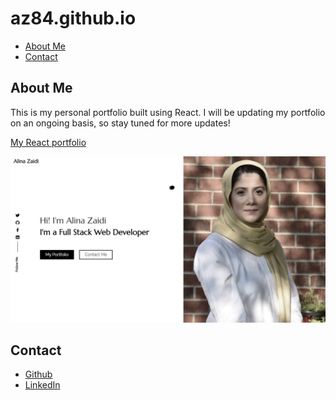 # az84.github.io

* [About Me](#AboutMe)
* [Contact](#Contact)

## About Me

This is my personal portfolio built using React. I will be updating my portfolio on an ongoing basis, so stay tuned for more updates!

[My React portfolio](https://az84.github.io/)

<img width="556" alt="Screen Shot 2019-06-19 at 5 26 59 PM" src="src\assets\images\Portfolio1.PNG">

## Contact
- [Github](https://github.com/az84)
- [LinkedIn](https://www.linkedin.com/in/alina-z-092703199/)

